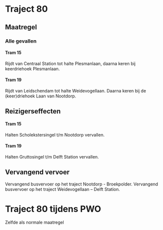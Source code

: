 # Traject 80
## Maatregel
### Alle gevallen

#### Tram 15
Rijdt van Centraal Station tot halte Plesmanlaan, daarna keren bij keerdriehoek Plesmanlaan.

#### Tram 19
Rijdt van Leidschendam tot halte Weidevogellaan. Daarna keren bij de (keer)driehoek Laan van Nootdorp.

## Reizigerseffecten

#### Tram 15
Halten Scholekstersingel t/m Nootdorp vervallen.

#### Tram 19
Halten Gruttosingel t/m Delft Station vervallen.

## Vervangend vervoer
Vervangend busvervoer op het traject Nootdorp - Broekpolder.
Vervangend busvervoer op het traject Weidevogellaan – Delft Station.

# Traject 80 tijdens PWO
Zelfde als normale maatregel
